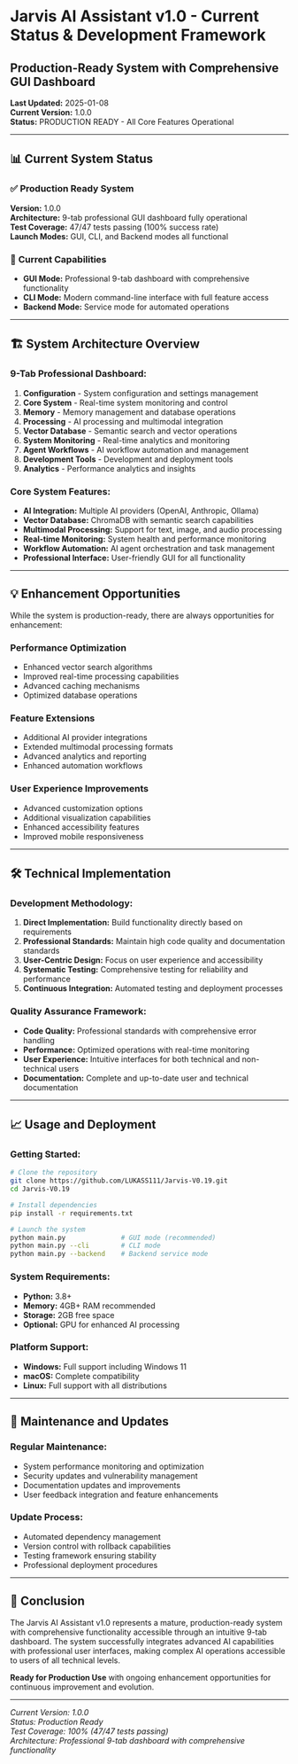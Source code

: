 # Jarvis AI Assistant v1.0 - Current Status & Development Framework
## Production-Ready System with Comprehensive GUI Dashboard

**Last Updated:** 2025-01-08  
**Current Version:** 1.0.0  
**Status:** PRODUCTION READY - All Core Features Operational  

---

## 📊 **Current System Status**

### ✅ **Production Ready System**
**Version:** 1.0.0  
**Architecture:** 9-tab professional GUI dashboard fully operational  
**Test Coverage:** 47/47 tests passing (100% success rate)  
**Launch Modes:** GUI, CLI, and Backend modes all functional  

### 🎯 **Current Capabilities**
- **GUI Mode:** Professional 9-tab dashboard with comprehensive functionality
- **CLI Mode:** Modern command-line interface with full feature access
- **Backend Mode:** Service mode for automated operations

---

## 🏗️ **System Architecture Overview**

### **9-Tab Professional Dashboard:**
1. **Configuration** - System configuration and settings management
2. **Core System** - Real-time system monitoring and control  
3. **Memory** - Memory management and database operations
4. **Processing** - AI processing and multimodal integration
5. **Vector Database** - Semantic search and vector operations
6. **System Monitoring** - Real-time analytics and monitoring
7. **Agent Workflows** - AI workflow automation and management
8. **Development Tools** - Development and deployment tools
9. **Analytics** - Performance analytics and insights

### **Core System Features:**
- **AI Integration:** Multiple AI providers (OpenAI, Anthropic, Ollama)
- **Vector Database:** ChromaDB with semantic search capabilities
- **Multimodal Processing:** Support for text, image, and audio processing
- **Real-time Monitoring:** System health and performance monitoring
- **Workflow Automation:** AI agent orchestration and task management
- **Professional Interface:** User-friendly GUI for all functionality

---

## 💡 **Enhancement Opportunities**

While the system is production-ready, there are always opportunities for enhancement:

### **Performance Optimization**
- Enhanced vector search algorithms
- Improved real-time processing capabilities
- Advanced caching mechanisms
- Optimized database operations

### **Feature Extensions**
- Additional AI provider integrations
- Extended multimodal processing formats
- Advanced analytics and reporting
- Enhanced automation workflows

### **User Experience Improvements**
- Advanced customization options
- Additional visualization capabilities
- Enhanced accessibility features
- Improved mobile responsiveness

---

## 🛠️ **Technical Implementation**

### **Development Methodology:**
1. **Direct Implementation:** Build functionality directly based on requirements
2. **Professional Standards:** Maintain high code quality and documentation standards
3. **User-Centric Design:** Focus on user experience and accessibility
4. **Systematic Testing:** Comprehensive testing for reliability and performance
5. **Continuous Integration:** Automated testing and deployment processes

### **Quality Assurance Framework:**
- **Code Quality:** Professional standards with comprehensive error handling
- **Performance:** Optimized operations with real-time monitoring
- **User Experience:** Intuitive interfaces for both technical and non-technical users
- **Documentation:** Complete and up-to-date user and technical documentation

---

## 📈 **Usage and Deployment**

### **Getting Started:**
```bash
# Clone the repository
git clone https://github.com/LUKASS111/Jarvis-V0.19.git
cd Jarvis-V0.19

# Install dependencies
pip install -r requirements.txt

# Launch the system
python main.py              # GUI mode (recommended)
python main.py --cli        # CLI mode
python main.py --backend    # Backend service mode
```

### **System Requirements:**
- **Python:** 3.8+ 
- **Memory:** 4GB+ RAM recommended
- **Storage:** 2GB free space
- **Optional:** GPU for enhanced AI processing

### **Platform Support:**
- **Windows:** Full support including Windows 11
- **macOS:** Complete compatibility
- **Linux:** Full support with all distributions

---

## 🔄 **Maintenance and Updates**

### **Regular Maintenance:**
- System performance monitoring and optimization
- Security updates and vulnerability management
- Documentation updates and improvements
- User feedback integration and feature enhancements

### **Update Process:**
- Automated dependency management
- Version control with rollback capabilities
- Testing framework ensuring stability
- Professional deployment procedures

---

## 🎯 **Conclusion**

The Jarvis AI Assistant v1.0 represents a mature, production-ready system with comprehensive functionality accessible through an intuitive 9-tab dashboard. The system successfully integrates advanced AI capabilities with professional user interfaces, making complex AI operations accessible to users of all technical levels.

**Ready for Production Use** with ongoing enhancement opportunities for continuous improvement and evolution.

---

*Current Version: 1.0.0*  
*Status: Production Ready*  
*Test Coverage: 100% (47/47 tests passing)*  
*Architecture: Professional 9-tab dashboard with comprehensive functionality*